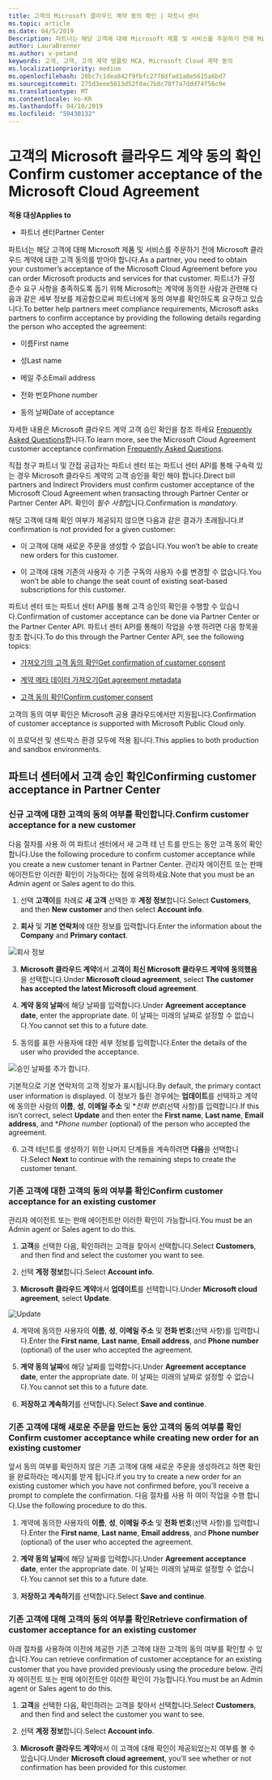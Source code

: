 ```yaml
---
title: 고객의 Microsoft 클라우드 계약 동의 확인 | 파트너 센터
ms.topic: article
ms.date: 04/5/2019
Description: 파트너는 해당 고객에 대해 Microsoft 제품 및 서비스를 주문하기 전에 Microsoft 클라우드 계약에 대한 고객 동의를 받아야 합니다. 보다 잘 파트너 규정 준수 요구 사항을 충족 Microsoft 파트너 요청 규약 동의 사용자에 대 한 특정 세부 정보를 제공 하 여 동의 확인 합니다.
author: LauraBrenner
ms.author: v-petand
keywords: 고객, 고객, 고객 계약 템플릿 MCA, Microsoft Cloud 계약 동의
ms.localizationpriority: medium
ms.openlocfilehash: 28bc7c1dea842f9fbfc2778dfad1a8e5615a6bd7
ms.sourcegitcommit: 275d3eee5613d52f0ac7b8c78f7a7ddd74f56c9e
ms.translationtype: MT
ms.contentlocale: ko-KR
ms.lasthandoff: 04/10/2019
ms.locfileid: "59430132"
---
```

# <a name="confirm-customer-acceptance-of-the-microsoft-cloud-agreement"></a><span data-ttu-id="32715-105">고객의 Microsoft 클라우드 계약 동의 확인</span><span class="sxs-lookup"><span data-stu-id="32715-105">Confirm customer acceptance of the Microsoft Cloud Agreement</span></span>

**<span data-ttu-id="32715-106">적용 대상</span><span class="sxs-lookup"><span data-stu-id="32715-106">Applies to</span></span>**
-  <span data-ttu-id="32715-107">파트너 센터</span><span class="sxs-lookup"><span data-stu-id="32715-107">Partner Center</span></span>

<span data-ttu-id="32715-108">파트너는 해당 고객에 대해 Microsoft 제품 및 서비스를 주문하기 전에 Microsoft 클라우드 계약에 대한 고객 동의를 받아야 합니다.</span><span class="sxs-lookup"><span data-stu-id="32715-108">As a partner, you need to obtain your customer’s acceptance of the Microsoft Cloud Agreement before you can order Microsoft products and services for that customer.</span></span> <span data-ttu-id="32715-109">파트너가 규정 준수 요구 사항을 충족하도록 돕기 위해 Microsoft는 계약에 동의한 사람과 관련해 다음과 같은 세부 정보를 제공함으로써 파트너에게 동의 여부를 확인하도록 요구하고 있습니다.</span><span class="sxs-lookup"><span data-stu-id="32715-109">To better help partners meet compliance requirements, Microsoft asks partners to confirm acceptance by providing the following details regarding the person who accepted the agreement:</span></span> 

-   <span data-ttu-id="32715-110">이름</span><span class="sxs-lookup"><span data-stu-id="32715-110">First name</span></span>

-   <span data-ttu-id="32715-111">성</span><span class="sxs-lookup"><span data-stu-id="32715-111">Last name</span></span>

-   <span data-ttu-id="32715-112">메일 주소</span><span class="sxs-lookup"><span data-stu-id="32715-112">Email address</span></span>

-   <span data-ttu-id="32715-113">전화 번호</span><span class="sxs-lookup"><span data-stu-id="32715-113">Phone number</span></span>

-   <span data-ttu-id="32715-114">동의 날짜</span><span class="sxs-lookup"><span data-stu-id="32715-114">Date of acceptance</span></span>

<span data-ttu-id="32715-115">자세한 내용은 Microsoft 클라우드 계약 고객 승인 확인을 참조 하세요 [Frequently Asked Questions](https://docs.microsoft.com/en-us/partner-center/confirm-consent-faq)합니다.</span><span class="sxs-lookup"><span data-stu-id="32715-115">To learn more, see the Microsoft Cloud Agreement customer acceptance confirmation [Frequently Asked Questions](https://docs.microsoft.com/en-us/partner-center/confirm-consent-faq).</span></span>

<span data-ttu-id="32715-116">직접 청구 파트너 및 간접 공급자는 파트너 센터 또는 파트너 센터 API를 통해 구속력 있는 경우 Microsoft 클라우드 계약의 고객 승인을 확인 해야 합니다.</span><span class="sxs-lookup"><span data-stu-id="32715-116">Direct bill partners and Indirect Providers must confirm customer acceptance of the Microsoft Cloud Agreement when transacting through Partner Center or Partner Center API.</span></span> <span data-ttu-id="32715-117">확인이 *필수 사항*입니다.</span><span class="sxs-lookup"><span data-stu-id="32715-117">Confirmation is *mandatory*.</span></span>

<span data-ttu-id="32715-118">해당 고객에 대해 확인 여부가 제공되지 않으면 다음과 같은 결과가 초래됩니다.</span><span class="sxs-lookup"><span data-stu-id="32715-118">If confirmation is not provided for a given customer:</span></span>

-   <span data-ttu-id="32715-119">이 고객에 대해 새로운 주문을 생성할 수 없습니다.</span><span class="sxs-lookup"><span data-stu-id="32715-119">You won’t be able to create new orders for this customer.</span></span>

-   <span data-ttu-id="32715-120">이 고객에 대해 기존의 사용자 수 기준 구독의 사용자 수를 변경할 수 없습니다.</span><span class="sxs-lookup"><span data-stu-id="32715-120">You won’t be able to change the seat count of existing seat-based subscriptions for this customer.</span></span>

<span data-ttu-id="32715-121">파트너 센터 또는 파트너 센터 API를 통해 고객 승인의 확인을 수행할 수 있습니다.</span><span class="sxs-lookup"><span data-stu-id="32715-121">Confirmation of customer acceptance can be done via Partner Center or the Partner Center API.</span></span> <span data-ttu-id="32715-122">파트너 센터 API를 통해이 작업을 수행 하려면 다음 항목을 참조 합니다.</span><span class="sxs-lookup"><span data-stu-id="32715-122">To do this through the Partner Center API, see the following topics:</span></span> 

-   [<span data-ttu-id="32715-123">가져오기의 고객 동의 확인</span><span class="sxs-lookup"><span data-stu-id="32715-123">Get confirmation of customer consent</span></span>](https://docs.microsoft.com/en-us/partner-center/develop/get-confirmation-of-customer-consent)

-   [<span data-ttu-id="32715-124">계약 메타 데이터 가져오기</span><span class="sxs-lookup"><span data-stu-id="32715-124">Get agreement metadata</span></span>](https://docs.microsoft.com/en-us/partner-center/develop/get-agreement-metadata)

-   [<span data-ttu-id="32715-125">고객 동의 확인</span><span class="sxs-lookup"><span data-stu-id="32715-125">Confirm customer consent</span></span>](https://docs.microsoft.com/en-us/partner-center/develop/confirm-customer-consent)


<span data-ttu-id="32715-126">고객의 동의 여부 확인은 Microsoft 공용 클라우드에서만 지원됩니다.</span><span class="sxs-lookup"><span data-stu-id="32715-126">Confirmation of customer acceptance is supported with Microsoft Public Cloud only.</span></span>

<span data-ttu-id="32715-127">이 프로덕션 및 샌드박스 환경 모두에 적용 됩니다.</span><span class="sxs-lookup"><span data-stu-id="32715-127">This applies to both production and sandbox environments.</span></span>

## <a name="confirming-customer-acceptance-in-partner-center"></a><span data-ttu-id="32715-128">파트너 센터에서 고객 승인 확인</span><span class="sxs-lookup"><span data-stu-id="32715-128">Confirming customer acceptance in Partner Center</span></span>

### <a name="confirm-customer-acceptance-for-a-new-customer"></a><span data-ttu-id="32715-129">신규 고객에 대한 고객의 동의 여부를 확인합니다.</span><span class="sxs-lookup"><span data-stu-id="32715-129">Confirm customer acceptance for a new customer</span></span>

<span data-ttu-id="32715-130">다음 절차를 사용 하 여 파트너 센터에서 새 고객 테 넌 트를 만드는 동안 고객 동의 확인 합니다.</span><span class="sxs-lookup"><span data-stu-id="32715-130">Use the following procedure to confirm customer acceptance while you create a new customer tenant in Partner Center.</span></span> <span data-ttu-id="32715-131">관리자 에이전트 또는 판매 에이전트만 이러한 확인이 가능하다는 점에 유의하세요.</span><span class="sxs-lookup"><span data-stu-id="32715-131">Note that you must be an Admin agent or Sales agent to do this.</span></span>
 
1.  <span data-ttu-id="32715-132">선택 **고객이**를 차례로 **새 고객** 선택한 후 **계정 정보**합니다.</span><span class="sxs-lookup"><span data-stu-id="32715-132">Select **Customers**, and then **New customer** and then select **Account info**.</span></span>

2.  <span data-ttu-id="32715-133">**회사** 및 **기본 연락처**에 대한 정보를 입력합니다.</span><span class="sxs-lookup"><span data-stu-id="32715-133">Enter the information about the **Company** and **Primary contact**.</span></span>

![회사 정보](images/mca/mca1.png)

3.  <span data-ttu-id="32715-135">**Microsoft 클라우드 계약**에서 **고객이 최신 Microsoft 클라우드 계약에 동의했음**을 선택합니다.</span><span class="sxs-lookup"><span data-stu-id="32715-135">Under **Microsoft cloud agreement**, select **The customer has accepted the latest Microsoft cloud agreement**.</span></span> 

4.  <span data-ttu-id="32715-136">**계약 동의 날짜**에 해당 날짜를 입력합니다.</span><span class="sxs-lookup"><span data-stu-id="32715-136">Under **Agreement acceptance date**, enter the appropriate date.</span></span> <span data-ttu-id="32715-137">이 날짜는 미래의 날짜로 설정할 수 없습니다.</span><span class="sxs-lookup"><span data-stu-id="32715-137">You cannot set this to a future date.</span></span>

5.  <span data-ttu-id="32715-138">동의를 표한 사용자에 대한 세부 정보를 입력합니다.</span><span class="sxs-lookup"><span data-stu-id="32715-138">Enter the details of the user who provided the acceptance.</span></span> 

![승인 날짜를 추가 합니다.](images/mca/MCA3.png)

<span data-ttu-id="32715-140">기본적으로 기본 연락처의 고객 정보가 표시됩니다.</span><span class="sxs-lookup"><span data-stu-id="32715-140">By default, the primary contact user information is displayed.</span></span> <span data-ttu-id="32715-141">이 정보가 틀린 경우에는 **업데이트**를 선택하고 계약에 동의한 사람의 **이름**, **성**, **이메일 주소** 및 \**전화 번호*(선택 사항)를 입력합니다.</span><span class="sxs-lookup"><span data-stu-id="32715-141">If this isn’t correct, select **Update** and then enter the **First name**, **Last name**, **Email address**, and \**Phone number* (optional) of the person who accepted the agreement.</span></span>

6.  <span data-ttu-id="32715-142">고객 테넌트를 생성하기 위한 나머지 단계들을 계속하려면 **다음**을 선택합니다.</span><span class="sxs-lookup"><span data-stu-id="32715-142">Select **Next** to continue with the remaining steps to create the customer tenant.</span></span>

### <a name="confirm-customer-acceptance-for-an-existing-customer"></a><span data-ttu-id="32715-143">기존 고객에 대한 고객의 동의 여부를 확인</span><span class="sxs-lookup"><span data-stu-id="32715-143">Confirm customer acceptance for an existing customer</span></span>

<span data-ttu-id="32715-144">관리자 에이전트 또는 판매 에이전트만 이러한 확인이 가능합니다.</span><span class="sxs-lookup"><span data-stu-id="32715-144">You must be an Admin agent or Sales agent to do this.</span></span> 

1.  <span data-ttu-id="32715-145">**고객**을 선택한 다음, 확인하려는 고객을 찾아서 선택합니다.</span><span class="sxs-lookup"><span data-stu-id="32715-145">Select **Customers**, and then find and select the customer you want to see.</span></span> 

2.  <span data-ttu-id="32715-146">선택 **계정 정보**합니다.</span><span class="sxs-lookup"><span data-stu-id="32715-146">Select **Account info**.</span></span>

3.  <span data-ttu-id="32715-147">**Microsoft 클라우드 계약**에서 **업데이트**를 선택합니다.</span><span class="sxs-lookup"><span data-stu-id="32715-147">Under **Microsoft cloud agreement**, select **Update**.</span></span>

![Update](images/mca/mca4.png)

4.  <span data-ttu-id="32715-149">계약에 동의한 사용자의 **이름**, **성**, **이메일 주소** 및 **전화 번호**(선택 사항)를 입력합니다.</span><span class="sxs-lookup"><span data-stu-id="32715-149">Enter the **First name**, **Last name**, **Email address**, and **Phone number** (optional) of the user who accepted the agreement.</span></span>

5.  <span data-ttu-id="32715-150">**계약 동의 날짜**에 해당 날짜를 입력합니다.</span><span class="sxs-lookup"><span data-stu-id="32715-150">Under **Agreement acceptance date**, enter the appropriate date.</span></span> <span data-ttu-id="32715-151">이 날짜는 미래의 날짜로 설정할 수 없습니다.</span><span class="sxs-lookup"><span data-stu-id="32715-151">You cannot set this to a future date.</span></span>

6.  <span data-ttu-id="32715-152">**저장하고 계속하기**를 선택합니다.</span><span class="sxs-lookup"><span data-stu-id="32715-152">Select **Save and continue**.</span></span>

### <a name="confirm-customer-acceptance-while-creating-new-order-for-an-existing-customer"></a><span data-ttu-id="32715-153">기존 고객에 대해 새로운 주문을 만드는 동안 고객의 동의 여부를 확인</span><span class="sxs-lookup"><span data-stu-id="32715-153">Confirm customer acceptance while creating new order for an existing customer</span></span>

<span data-ttu-id="32715-154">앞서 동의 여부를 확인하지 않은 기존 고객에 대해 새로운 주문을 생성하려고 하면 확인을 완료하라는 메시지를 받게 됩니다.</span><span class="sxs-lookup"><span data-stu-id="32715-154">If you try to create a new order for an existing customer which you have not confirmed before, you’ll receive a prompt to complete the confirmation.</span></span> <span data-ttu-id="32715-155">다음 절차를 사용 하 여이 작업을 수행 합니다.</span><span class="sxs-lookup"><span data-stu-id="32715-155">Use the following procedure to do this.</span></span> 

1.  <span data-ttu-id="32715-156">계약에 동의한 사용자의 **이름**, **성**, **이메일 주소** 및 **전화 번호**(선택 사항)를 입력합니다.</span><span class="sxs-lookup"><span data-stu-id="32715-156">Enter the **First name**, **Last name**, **Email address**, and **Phone number** (optional) of the user who accepted the agreement.</span></span>

2.  <span data-ttu-id="32715-157">**계약 동의 날짜**에 해당 날짜를 입력합니다.</span><span class="sxs-lookup"><span data-stu-id="32715-157">Under **Agreement acceptance date**, enter the appropriate date.</span></span> <span data-ttu-id="32715-158">이 날짜는 미래의 날짜로 설정할 수 없습니다.</span><span class="sxs-lookup"><span data-stu-id="32715-158">You cannot set this to a future date.</span></span>

3.  <span data-ttu-id="32715-159">**저장하고 계속하기**를 선택합니다.</span><span class="sxs-lookup"><span data-stu-id="32715-159">Select **Save and continue**.</span></span>


### <a name="retrieve-confirmation-of-customer-acceptance-for-an-existing-customer"></a><span data-ttu-id="32715-160">기존 고객에 대해 고객의 동의 여부를 확인</span><span class="sxs-lookup"><span data-stu-id="32715-160">Retrieve confirmation of customer acceptance for an existing customer</span></span>

<span data-ttu-id="32715-161">아래 절차를 사용하여 이전에 제공한 기존 고객에 대한 고객의 동의 여부를 확인할 수 있습니다.</span><span class="sxs-lookup"><span data-stu-id="32715-161">You can retrieve confirmation of customer acceptance for an existing customer that you have provided previously using the procedure below.</span></span> <span data-ttu-id="32715-162">관리자 에이전트 또는 판매 에이전트만 이러한 확인이 가능합니다.</span><span class="sxs-lookup"><span data-stu-id="32715-162">You must be an Admin agent or Sales agent to do this.</span></span> 

1.  <span data-ttu-id="32715-163">**고객**을 선택한 다음, 확인하려는 고객을 찾아서 선택합니다.</span><span class="sxs-lookup"><span data-stu-id="32715-163">Select **Customers**, and then find and select the customer you want to see.</span></span> 

2.  <span data-ttu-id="32715-164">선택 **계정 정보**합니다.</span><span class="sxs-lookup"><span data-stu-id="32715-164">Select **Account info**.</span></span>

3.  <span data-ttu-id="32715-165">**Microsoft 클라우드 계약**에서 이 고객에 대해 확인이 제공되었는지 여부를 볼 수 있습니다.</span><span class="sxs-lookup"><span data-stu-id="32715-165">Under **Microsoft cloud agreement**, you’ll see whether or not confirmation has been provided for this customer.</span></span>

